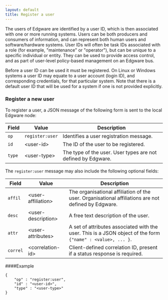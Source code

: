 ```yaml
---
layout: default
title: Register a user
---
```


The users of Edgware are identified by a user ID, which is then associated with one or more running systems. Users can be both producers and consumers of information, and can represent both human users and software/hardware systems. User IDs will often be task IDs associated with a role (for example, "maintenance" or "operator"), but can be unique to a specific individual or entity. They can be used to provide access control, and as part of user-level policy-based management on an Edgware bus.

Before a user ID can be used it must be registered. On Linux or Windows systems a user ID may equate to a user account (login ID), and corresponding credentials, for that particular system. Note that there is a default user ID that will be used for a system if one is not provided explicitly. 

### Register a new user

To register a user, a JSON message of the following form is sent to the local Edgware node:

| Field  | Value           | Description |
| ------ | --------------- | ----------- | 
| `op`   | `register:user` | Identifies a user registration message. |
| `id`   | \<user-id>      | The ID of the user to be registered. |
| `type` | \<user-type>    | The type of the user. User types are not defined by Edgware. |

The `register:user` message may also include the following optional fields:

| Field    | Value               | Description |
| -------- | ------------------- | ----------- | 
| `affil`  | \<user-affiliation> | The organisational affiliation of the user. Organisational affiliations are not defined by Edgware. |
| `desc`   | \<user-description> | A free text description of the user. |
| `attr`   | \<user-attributes>  | A set of attributes associated with the user. This is a JSON object of the form `{"name" : <value>, ... }`. |
| `correl` | \<correlation-id>   | Client-defined correlation ID, present if a status response is required. |

####Example   

	{
		"op" : "register:user",
		"id" : "<user-id>",
		"type" : "<user-type>"
	}
    
